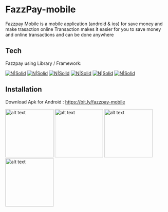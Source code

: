 # FazzPay-mobile

Fazzpay Mobile is a mobile application (android & ios) for save money and make trasaction online Transaction makes it easier for you to save money and online transactions and can be done anywhere

## Tech

Fazzpay using Library / Framework:

[![N|Solid](https://img.shields.io/badge/React-20232A?style=for-the-badge&logo=react&logoColor=61DAFB)](https://nodesource.com/products/nsolid)
[![N|Solid](https://img.shields.io/badge/React_Native-20232A?style=for-the-badge&logo=react&logoColor=61DAFB)](https://nodesource.com/products/nsolid)
[![N|Solid](https://img.shields.io/badge/Express.js-404D59?style=for-the-badge)](https://nodesource.com/products/nsolid)
[![N|Solid](https://img.shields.io/badge/PostgreSQL-316192?style=for-the-badge&logo=postgresql&logoColor=white)](https://nodesource.com/products/nsolid)
[![N|Solid](https://img.shields.io/badge/Supabase-181818?style=for-the-badge&logo=supabase&logoColor=white)](https://nodesource.com/products/nsolid)
[![N|Solid](https://img.shields.io/badge/prettier-1A2C34?style=for-the-badge&logo=prettier&logoColor=F7BA3E)](https://nodesource.com/products/nsolid)

## Installation
Download Apk for Android : https://bit.ly/fazzpay-mobile

<div>
<img src="https://res.cloudinary.com/doxeoixv4/image/upload/v1679898833/img-Fazzpay/Fazzpay-0_wbzczc.jpg" alt="alt text" title="image Title" width="150"/>
<img src="https://res.cloudinary.com/doxeoixv4/image/upload/v1679898850/img-Fazzpay/Fazzpay-5_zh4ugt.jpg" alt="alt text" title="image Title" width="150"/>
<img src="https://res.cloudinary.com/doxeoixv4/image/upload/v1679898843/img-Fazzpay/Fazzpay-2_lpodkm.jpg" alt="alt text" title="image Title" width="150"/>
<img src="https://res.cloudinary.com/doxeoixv4/image/upload/v1679898838/img-Fazzpay/Fazzpay-1_gloh6t.jpg" alt="alt text" title="image Title" width="150"/>
</div>
